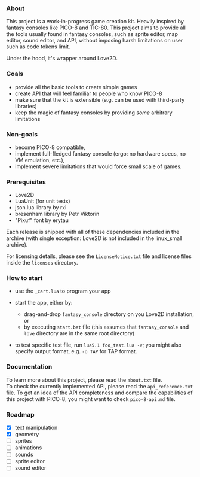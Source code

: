 ### About

This project is a work-in-progress game creation kit. Heavily inspired by fantasy consoles like PICO-8 and TIC-80. This project aims to provide all the tools usually found in fantasy consoles, such as sprite editor, map editor, sound editor, and API, without imposing harsh limitations on user such as code tokens limit.

Under the hood, it's wrapper around Love2D.

### Goals

- provide all the basic tools to create simple games
- create API that will feel familiar to people who know PICO-8
- make sure that the kit is extensible (e.g. can be used with third-party libraries)
- keep the magic of fantasy consoles by providing *some* arbitrary limitations

### Non-goals

- become PICO-8 compatible,
- implement full-fledged fantasy console (ergo: no hardware specs, no VM emulation, etc.),
- implement severe limitations that would force small scale of games.

### Prerequisites

- Love2D
- LuaUnit (for unit tests)
- json.lua library by rxi
- bresenham library by Petr Viktorin
- "Pixuf" font by erytau

Each release is shipped with all of these dependencies included in the archive (with single exception: Love2D is not included in the linux_small archive).

For licensing details, please see the `LicenseNotice.txt` file and license files inside the `licenses` directory.

### How to start

- use the `_cart.lua` to program your app
- start the app, either by:
	- drag-and-drop `fantasy_console` directory on you Love2D installation, or
	- by executing `start.bat` file (this assumes that `fantasy_console` and `love` directory are in the same root directory)

- to test specific test file, run `lua5.1 foo_test.lua -v`; you might also specify output format, e.g. `-o TAP` for TAP format.

### Documentation

To learn more about this project, please read the `about.txt` file.  
To check the currently implemented API, please read the `api_reference.txt` file.
To get an idea of ​​the API completeness and compare the capabilities of this project with PICO-8, you might want to check `pico-8-api.md` file.

### Roadmap

- [x] text manipulation
- [x] geometry
- [ ] sprites
- [ ] animations
- [ ] sounds
- [ ] sprite editor
- [ ] sound editor
